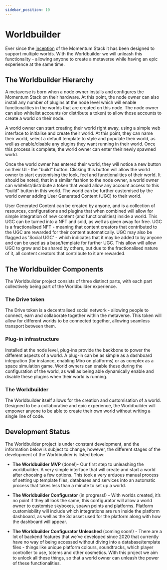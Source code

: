 ```yaml
---
sidebar_position: 10
---
```


# Worldbuilder

Ever since the [inception](what-is.md#odyssey-momentum) of the Momentum Stack it has been designed to support multiple worlds. With the Worldbuilder we will unleash this functionality - allowing anyone to create a metaverse while having an epic experience at the same time.

## The Worldbuilder Hierarchy

A metaverse is born when a  node owner installs and configures the Momentum Stack on their hardware. At this point, the node owner can also install any number of plugins at the node level which will enable functionalities in the worlds that are created on this node. The node owner can also whitelist accounts (or distribute a token) to allow those accounts to create a world on their node.

A world owner can start creating their world right away, using a simple web interface to initialise and create their world. At this point, they can name their world, select a default template to style and populate their world, as well as enable/disable any plugins they want running in their world. Once this process is complete, the world owner can enter their newly spawned world.

Once the world owner has entered their world, they will notice a new button on their UI - the "build" button. Clicking this button will allow the world owner to start customising the look, feel and functionalities of their world. It should be noted, that in a similar fashion to the node owner, a world owner can whitelist/distribute a token that would allow any account access to this "build" button in this world. The world can be further customised by the world owner adding User Generated Content (UGC) to their world.

User Generated Content can be created by anyone, and is a collection of resources, configurations and plugins that when combined will allow for simple integration of new content (and functionalities) inside a world. This UGC can be turned into a NFT and sold, as well as given away for free. UGC is a fractionalised NFT - meaning that content creators that contributed to the UGC are rewarded for their content automatically. UGC may also be flagged as 'Social UGC' - which indicates that it may be added to by anyone and can be used as a base/template for further UGC. This allow will allow UGC to grow and be shared by others, but due to the fractionalised nature of it, all content creators that contribute to it are rewarded.


## The Worldbuilder Components

The Worldbuilder project consists of three distinct parts, with each part collectively being part of the Worldbuilder experience.

### The Drive token

The Drive token is a decentralised social network - allowing people to connect, earn and collaborate together within the metaverse. This token will allow for different worlds to be connected together, allowing seamless transport between them.

### Plug-in infrastructure

Installed at the node level, plug-ins provide the backbone to power the different aspects of a world. A plug-in can be as simple as a dashboard integration (for instance, enabling Miro on platforms) or as complex as a space simulation game. World owners can enable these during the configuration of the world, as well as being able dynamically enable and disable these plugins when their world is running.

### The Worldbuilder

The Worldbuilder itself allows for the creation and customisation of a world. Designed to be a collaborative and epic experience, the Worldbuilder will empower anyone to be able to create their own world without writing a single line of code. 

## Development Status

The Worldbuilder project is under constant development, and the information below is subject to change, however, the different stages of the development of the Worldbuilder is listed below:

* __The Worldbuilder MVP__ (done!)- Our first step to unleashing the worldbuilder. A very simple interface that will create and start a world after choosing a few options. This took a very arduous manual process of setting up template files, databases and services into an automatic process that takes less than a minute to set up a world.

* __The Worldbuilder Configurator__ (in progress!) - With worlds created, it’s no point if they all look the same, this configurator will allow a world owner to customise skyboxes, spawn points and platforms. Platform customisbility will include which integrations are run inside the platform dashboard, as well as the 3d asset used for the platform along with how the dashboard will appear. 

* __The Worldbuilder Configurator Unleashed__ (coming soon!) - There are a lot of backend features that we’ve developed since 2020 that currently have no way of being accessed without diving into a database/template files - things like unique platform colours, soundtracks, which player controller to use, totems and other cosmetics. With this project we aim to unlock all these things, so that a world owner can unleash the power of these functionalities.


